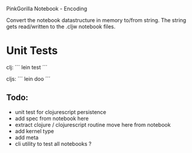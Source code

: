 PinkGorilla Notebook - Encoding


Convert the notebook datastructure in memory to/from string.
The string gets read/written to the .cljw notebook files.

# Unit Tests

clj:
´´´
lein test
´´´

cljs:
´´´
lein doo
´´´


## Todo:
- unit test for clojurescript persistence
- add spec from notebook here
- extract clojure / clojurescript routine move here from notebook
- add kernel type 
- add meta
- cli utility to test all notebooks ?


